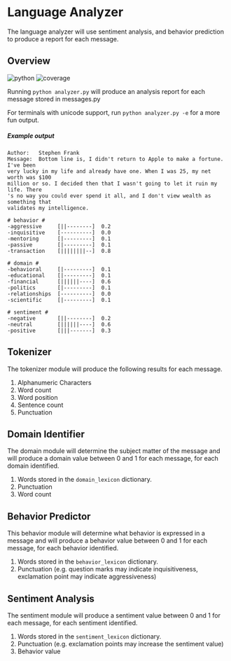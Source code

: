 # Language Analyzer

The language analyzer will use sentiment analysis, and behavior prediction to produce a report for each message.

## Overview

![python](https://img.shields.io/badge/python-3.3.6+-blue.svg)
![coverage](https://img.shields.io/badge/coverage-99%25-brightgreen.svg)

Running `python analyzer.py` will produce an analysis report for each message stored in messages.py

For terminals with unicode support, run `python analyzer.py -e` for a more fun output.


##### Example output

```
Author:   Stephen Frank
Message:  Bottom line is, I didn't return to Apple to make a fortune. I've been                                                                                                                                                              very lucky in my life and already have one. When I was 25, my net worth was $100                                                                                                                                                              million or so. I decided then that I wasn't going to let it ruin my life. There                                                                                                                                                             's no way you could ever spend it all, and I don't view wealth as something that                                                                                                                                                              validates my intelligence.

# behavior #
-aggressive     [||--------]  0.2
-inquisitive    [----------]  0.0
-mentoring      [|---------]  0.1
-passive        [|---------]  0.1
-transaction    [||||||||--]  0.8

# domain #
-behavioral     [|---------]  0.1
-educational    [|---------]  0.1
-financial      [||||||----]  0.6
-politics       [|---------]  0.1
-relationships  [----------]  0.0
-scientific     [|---------]  0.1

# sentiment #
-negative       [||--------]  0.2
-neutral        [||||||----]  0.6
-positive       [|||-------]  0.3

```

## Tokenizer

The tokenizer module will produce the following results for each message.

1. Alphanumeric Characters
1. Word count
1. Word position
1. Sentence count
1. Punctuation

## Domain Identifier

The domain module will determine the subject matter of the message and will produce a domain value between 0 and 1 for each message, for each domain identified.

1. Words stored in the `domain_lexicon` dictionary.
1. Punctuation
1. Word count

## Behavior Predictor

This behavior module will determine what behavior is expressed in a message and will produce a behavior value between 0 and 1 for each message, for each behavior identified.

1. Words stored in the `behavior_lexicon` dictionary.
1. Punctuation (e.g. question marks may indicate inquisitiveness, exclamation point may indicate aggressiveness)

## Sentiment Analysis

The sentiment module will produce a sentiment value between 0 and 1 for each message, for each sentiment identified.

1. Words stored in the `sentiment_lexicon` dictionary.
1. Punctuation (e.g. exclamation points may increase the sentiment value)
1. Behavior value
